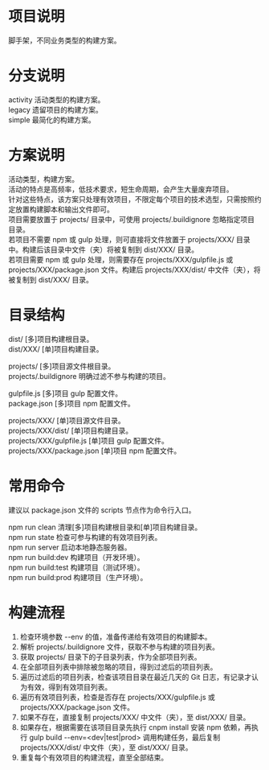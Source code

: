 # 项目说明

脚手架，不同业务类型的构建方案。  

# 分支说明

activity 活动类型的构建方案。  
legacy 遗留项目的构建方案。  
simple 最简化的构建方案。  

# 方案说明

活动类型，构建方案。  
活动的特点是高频率，低技术要求，短生命周期，会产生大量废弃项目。  
针对这些特点，该方案只处理有效项目，不限定每个项目的技术选型，只需按照约定放置构建脚本和输出文件即可。  
项目需要放置于 projects/ 目录中，可使用 projects/.buildignore 忽略指定项目目录。  
若项目不需要 npm 或 gulp 处理，则可直接将文件放置于 projects/XXX/ 目录中。构建后该目录中文件（夹）将被复制到 dist/XXX/ 目录。  
若项目需要 npm 或 gulp 处理，则需要存在 projects/XXX/gulpfile.js 或 projects/XXX/package.json 文件。构建后 projects/XXX/dist/ 中文件（夹），将被复制到 dist/XXX/ 目录。  

# 目录结构

dist/ [多]项目构建根目录。  
dist/XXX/ [单]项目构建目录。  

projects/ [多]项目源文件根目录。  
projects/.buildignore 明确过滤不参与构建的项目。  

gulpfile.js [多]项目 gulp 配置文件。  
package.json [多]项目 npm 配置文件。  

projects/XXX/ [单]项目源文件目录。  
projects/XXX/dist/ [单]项目构建目录。  
projects/XXX/gulpfile.js [单]项目 gulp 配置文件。  
projects/XXX/package.json [单]项目 npm 配置文件。  

# 常用命令

建议以 package.json 文件的 scripts 节点作为命令行入口。  

npm run clean 清理[多]项目构建根目录和[单]项目构建目录。  
npm run state 检查可参与构建的有效项目列表。  
npm run server 启动本地静态服务器。  
npm run build:dev 构建项目（开发环境）。  
npm run build:test 构建项目（测试环境）。  
npm run build:prod 构建项目（生产环境）。  

# 构建流程

1. 检查环境参数 --env 的值，准备传递给有效项目的构建脚本。  
2. 解析 projects/.buildignore 文件，获取不参与构建的项目列表。  
3. 获取 projects/ 目录下的子目录列表，作为全部项目列表。  
4. 在全部项目列表中排除被忽略的项目，得到过滤后的项目列表。  
5. 遍历过滤后的项目列表，检查该项目目录在最近几天的 Git 日志，有记录才认为有效，得到有效项目列表。  
6. 遍历有效项目列表，检查是否存在 projects/XXX/gulpfile.js 或 projects/XXX/package.json 文件。  
7. 如果不存在，直接复制 projects/XXX/ 中文件（夹），至 dist/XXX/ 目录。  
8. 如果存在，根据需要在该项目目录先执行 cnpm install 安装 npm 依赖，再执行 gulp build --env=<dev|test|prod> 调用构建任务，最后复制 projects/XXX/dist/ 中文件（夹），至 dist/XXX/ 目录。  
9. 重复每个有效项目的构建流程，直至全部结束。  
